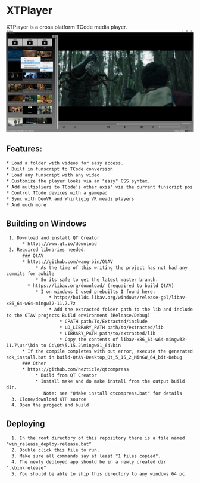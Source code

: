 # XTPlayer
XTPlayer is a cross platform TCode media player. 
![Main window](/main.jpg)

## Features: 
    * Load a folder with videos for easy access.
    * Built in funscript to TCode conversion
    * Load any funscript with any video
    * Customize the player looks via an "easy" CSS syntax.
    * Add multipliers to TCode's other axis' via the current funscript pos
    * Control TCode devices with a gamepad
    * Sync with DeoVR and Whirligig VR meadi players
    * And much more


## Building on Windows
     1. Download and install QT Creator
          * https://www.qt.io/download
     2. Required libraries needed:
          ### QtAV
          * https://github.com/wang-bin/QtAV
               * As the time of this writing the project has not had any commits for awhile
               * So its safe to get the latest master branch.
            * https://libav.org/download/ (requaired to build QtAV)
               * I on windows I used prebuilts I found here: 
                    * http://builds.libav.org/windows/release-gpl/libav-x86_64-w64-mingw32-11.7.7z
                    * Add the extracted folder path to the lib and include to the QTAV projects Build environment (Release/Debug)
                        * CPATH path/To/Extracted/include
                        * LD_LIBRARY_PATH path/to/extracted/lib
                        * LIBRARY_PATH path/to/extracted/lib
                        * Copy the contents of libav-x86_64-w64-mingw32-11.7\usr\bin to C:\Qt\5.15.2\mingw81_64\bin
          * If the compile completes with out error, execute the generated sdk_install.bat in build-QtAV-Desktop_Qt_5_15_2_MinGW_64_bit-Debug
          ### Other
          * https://github.com/nezticle/qtcompress
               * Build from QT Creator
               * Install make and do make install from the output build dir.
                  Note: see "QMake install qtcompress.bat" for details
      3. Clone/download XTP source
      4. Open the project and build
          
 ## Deploying
      1. In the root directory of this repository there is a file named "win_release_deploy-release.bat"
      2. Double click this file to run.
      3. Make sure all commands say at least "1 files copied".
      4. The newly deployed app should be in a newly created dir ".\bin\release"
      5. You should be able to ship this directory to any windows 64 pc.
    


